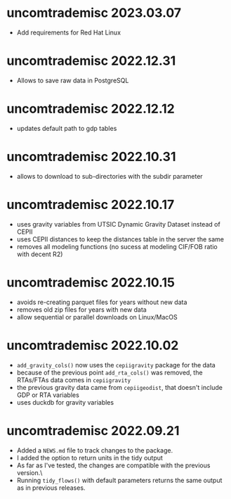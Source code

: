 # uncomtrademisc 2023.03.07

* Add requirements for Red Hat Linux

# uncomtrademisc 2022.12.31

* Allows to save raw data in PostgreSQL

# uncomtrademisc 2022.12.12

* updates default path to gdp tables

# uncomtrademisc 2022.10.31

* allows to download to sub-directories with the subdir parameter

# uncomtrademisc 2022.10.17

* uses gravity variables from UTSIC Dynamic Gravity Dataset instead of CEPII
* uses CEPII distances to keep the distances table in the server the same
* removes all modeling functions (no sucess at modeling CIF/FOB ratio with decent R2)

# uncomtrademisc 2022.10.15

* avoids re-creating parquet files for years without new data
* removes old zip files for years with new data
* allow sequential or parallel downloads on Linux/MacOS

# uncomtrademisc 2022.10.02

* `add_gravity_cols()` now uses the `cepiigravity` package for the data
* because of the previous point `add_rta_cols()` was removed, the RTAs/FTAs
  data comes in `cepiigravity`
* the previous gravity data came from `cepiigeodist`, that doesn't include GDP
  or RTA variables
* uses duckdb for gravity variables  

# uncomtrademisc 2022.09.21

* Added a `NEWS.md` file to track changes to the package.
* I added the option to return units in the tidy output
* As far as I've tested, the changes are compatible with the previous
  version.\
* Running `tidy_flows()` with default parameters returns the
  same output as in previous releases.
